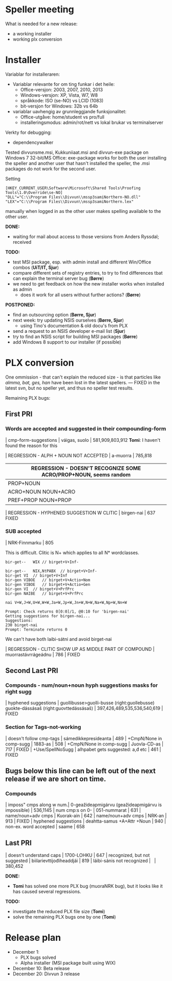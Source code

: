 # Speller meeting

What is needed for a new release:
* a working installer
* working plx conversion

# Installer

Variablar for installeraren:

* Variablar relevante for om ting funkar i det heile:
    - Office-versjon: 2003, 2007, 2010, 2013
    - Windows-versjon: XP, Vista, W7, W8
    - språkkode: ISO (se-NO) vs LCID (1083)
    - bit-versjon for Windows: 32b vs 64b
* variablar uavhengig av grunnleggjande funksjonalitet:
    - Office-utgåve: home/student vs pro/full
    - installeringsmodus: admin/rot/nett vs lokal brukar vs terminalserver

Verkty for debugging:
* dependencywalker

Tested divvunsme.msi, Kukkuniiaat.msi and divvun-exe package on Windows 7 32-bit/MS Office:
exe-package works for both the user installing the speller and another user that hasn't installed the speller, the .msi packages do not work for the second user.

Setting

```
[HKEY_CURRENT_USER\Software\Microsoft\Shared Tools\Proofing Tools\1.0\Override\se-NO]
"DLL"="C:\\Program Files\\Divvun\\mssp3samiNorthern-NO.dll"
"LEX"="C:\\Program Files\\Divvun\\mssp3samiNorthern.lex"
```

manually when logged in as the other user makes spelling available to the other user.

**DONE:**
* waiting for mail about access to those versions from Anders Ryssdal; received

**TODO:**
* test MSI package, esp. with admin install and different Win/Office combos
  (**UiT/IT, Sjur**)
* compare different sets of registry entries, to try to find differences tbat
  can explain the terminal server bug (**Børre**)
* we need to get feedback on how the new installer works when installed as admin
  - does it work for all users without further actions? (**Børre**)

**POSTPONED:**
* find an outsourcing option (**Børre, Sjur**)
* next week: try updating NSIS ourselves (**Børre, Sjur**)
    - using Tino's documentation & old docu's from PLX
* send a request to an NSIS developer e-mail list (**Sjur**)
* try to find an NSIS script for building MSI packages (**Børre**)
* add Windows 8 support to our installer (if possible)

# PLX conversion

One ommission - that can't explain the reduced size - is that particles like *almma, bat, ges, han* have been lost in the latest spellers. — FIXED in the latest svn, but no speller yet, and thus no speller test results.

Remaining PLX bugs:

## First PRI

### Words are accepted and suggested in their compounding-form
|  cmp-form-suggestions	  |	váigas, suolo                           | 581,909,803,912
**Tomi**: I haven't found the reason for this

| REGRESSION - ALPH + NOUN NOT ACCEPTED
| a-muorra | 785,818

|  REGRESSION - DOESN'T RECOGNIZE SOME ACRO/PROP+NOUN, seems random
| ---
|  PROP+NOUN	          | Koskivuori-plánenreaiddut        | 611
|  ACRO+NOUN NOUN+ACRO | AP-rávvagat SF-muorra muorra-NRK | 611,633,805,931
|  PREF+PROP NOUN+PROP |  ovda-Lot  psykiatriija-Álaš     | 595

| REGRESSION - HYPHENED SUGGESTION W CLITIC
|  birgen-nai										| 637      FIXED

### SUB accepted
|  NRK-Finnmarku  | 805

This is difficult. Clitic is N+ which applies to all N* wordclasses.

```
bir-get--	WIX	// birget+V+Inf-

bir-get--	NIX,NtPABX	// birget+V+Inf-
bir-get	VI	// birget+V+Inf
bir-gen	VIBOE	// birget+V+Actio+Nom
bir-gen	VIBOE	// birget+V+Actio+Gen
bir-gen	VI	// birget+V+PrfPrc
bir-gen	NAIBE	// birget+V+PrfPrc

nai	V+W,J+W,U+W,W+W,Ja+W,Jp+W,Jn+W,N+W,Na+W,Np+W,Nn+W

Prompt: Check returns 0[0:0]/1, @0:10 for 'birgen-nai'
Getting suggestions for birgen-nai...
Suggestions:
230	birget-nai
Prompt: Terminate returns 0
```

We can't have both laibi-sátni and avoid birget-nai

| REGRESSION - CLITIC SHOW UP AS MIDDLE PART OF COMPOUND
|  muorrastávrrágeádnu										| 786     |  FIXED

## Second Last PRI
### Compounds - num/noun+noun hyph suggestions masks for right sugg
|  hyphened suggestions | guollibusse>guolli-busse (right:guollebusse)  guokte-dássásaš (right:guovttedássásaš) | 397,426,489,535,536,540,619    | FIXED

### Section for Tags-not-working
|  doesn't follow cmp-tags | sámedikkepresideanta  			                   | 489
|  +CmpN/None in comp-sugg | 1883-as                                           | 508
|  +CmpN/None in comp-sugg | Juovla-CD-as                                        | 717 | FIXED
|  +Use/SpellNoSugg        | alhpabet gets suggested: a,đ etc                   | 461		| FIXED

Bugs below this line can be left out of the next release if we are short on time.
----

### Compounds
|  imposs" cmps along w num.| 0-geažideapmigárvu (geažideapmigárvu is impossible) | 536,1145
|  num cmp:s on 0-          | 051-nummarat										 | 631
|  name/noun+adv cmps	   | Kuorak-ain									 | 642
|  name/noun+adv cmps	   | NRK-an									 | 913 | FIXED
|  hyphened suggestions	   | deahtta-samus +A+Attr +Noun						 | 940
|  non-ex. word accepted    | saame    											 | 658

## Last PRI
|  doesn't understand caps   | 1700-LOHKU                                         | 647
|  recognized, but not suggested  | biilarievttijođiheaddjái                | 819
|  láibi-sánis not recognized |  												 | 380,452

**DONE:**
* **Tomi** has solved one more PLX bug (muoraNRK bug), but it looks like it has caused several regressions.

**TODO:**
* investigate the reduced PLX file size (**Tomi**)
* solve the remaining PLX bugs one by one (**Tomi**)

# Release plan

* December 1:
    - PLX bugs solved
    - Alpha installer (MSI package built using WIX)
* December 10: Beta release
* December 20: Divvun 3 release
